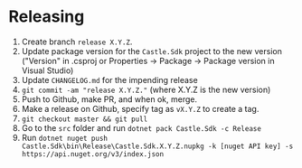 Releasing
=========

1. Create branch `release X.Y.Z`.
2. Update package version for the `Castle.Sdk` project to the new version ("Version" in .csproj or Properties -> Package -> Package version in Visual Studio)
3. Update `CHANGELOG.md` for the impending release
4. `git commit -am "release X.Y.Z."` (where X.Y.Z is the new version)
5. Push to Github, make PR, and when ok, merge.
6. Make a release on Github, specify tag as `vX.Y.Z` to create a tag.
8. `git checkout master && git pull`
9. Go to the `src` folder and run `dotnet pack Castle.Sdk -c Release`
10. Run `dotnet nuget push Castle.Sdk\bin\Release\Castle.Sdk.X.Y.Z.nupkg -k [nuget API key] -s https://api.nuget.org/v3/index.json`